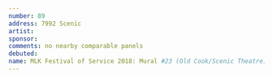 ```yaml
---
number: 89
address: 7992 Scenic
artist:
sponsor:
comments: no nearby comparable panels
debuted:
name: MLK Festival of Service 2018: Mural #23 (Old Cook/Scenic Theatre)
---
```

